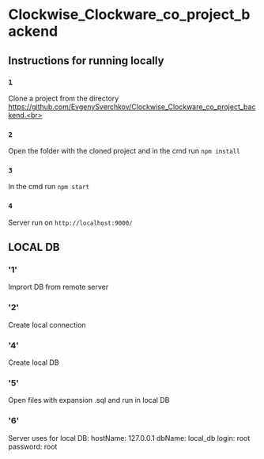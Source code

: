 # Clockwise_Clockware_co_project_backend

## Instructions for running locally


### `1` 

Clone a project from the directory https://github.com/EvgenySverchkov/Clockwise_Clockware_co_project_backend.<br>

### `2`

Open the folder with the cloned project and in the cmd run `npm install`

### `3`

In the cmd run  `npm start`

### `4`

Server run on `http://localhost:9000/`

## LOCAL DB

### '1'

Imprort DB from remote server

### '2'

Create local connection

### '4'

Create local DB

### '5'

Open files with expansion .sql and run in local DB

### '6'

Server uses for local DB: 
    hostName: 127.0.0.1
    dbName: local_db
    login: root
    password: root